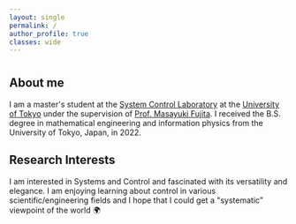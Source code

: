 ```yaml
---
layout: single
permalink: /
author_profile: true
classes: wide
---
```


# 

## About me

I am a master's student at the [System Control Laboratory](https://www.scl.ipc.i.u-tokyo.ac.jp) 
at the [University of Tokyo](https://www.u-tokyo.ac.jp/en/index.html) under the supervision of 
[Prof. Masayuki Fujita](http://www.fl.ctrl.titech.ac.jp/member/fujita/fujitae.html).
I received the B.S. degree in mathematical engineering and information physics from the University of Tokyo, Japan, in 2022.

## Research Interests

I am interested in Systems and Control and fascinated with its versatility and elegance.
I am enjoying learning about control in various scientific/engineering fields and 
I hope that I could get a "systematic” viewpoint of the world 🌍

<!-- The researches can be seen from [here](./researches). -->

